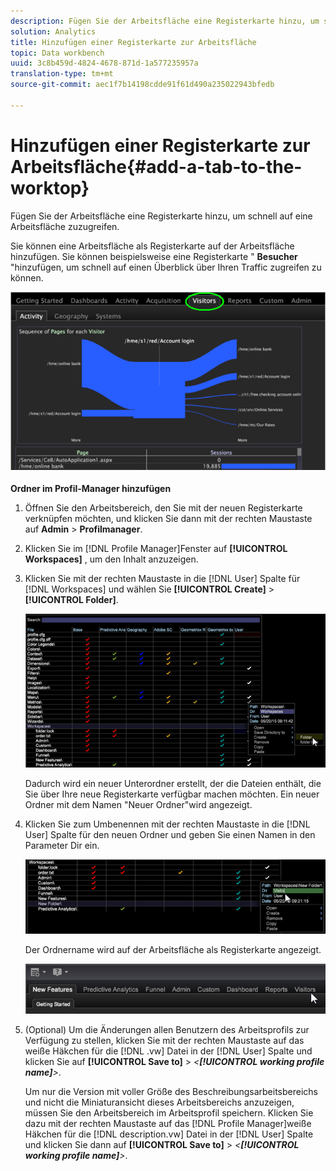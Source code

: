 ```yaml
---
description: Fügen Sie der Arbeitsfläche eine Registerkarte hinzu, um schnell auf eine Arbeitsfläche zuzugreifen.
solution: Analytics
title: Hinzufügen einer Registerkarte zur Arbeitsfläche
topic: Data workbench
uuid: 3c8b459d-4824-4678-871d-1a577235957a
translation-type: tm+mt
source-git-commit: aec1f7b14198cdde91f61d490a235022943bfedb

---
```



# Hinzufügen einer Registerkarte zur Arbeitsfläche{#add-a-tab-to-the-worktop}

Fügen Sie der Arbeitsfläche eine Registerkarte hinzu, um schnell auf eine Arbeitsfläche zuzugreifen.

Sie können eine Arbeitsfläche als Registerkarte auf der Arbeitsfläche hinzufügen. Sie können beispielsweise eine Registerkarte &quot; **Besucher** &quot;hinzufügen, um schnell auf einen Überblick über Ihren Traffic zugreifen zu können.

![](assets/client-tab.png)

**Ordner im Profil-Manager hinzufügen**

1. Öffnen Sie den Arbeitsbereich, den Sie mit der neuen Registerkarte verknüpfen möchten, und klicken Sie dann mit der rechten Maustaste auf **Admin** > **Profilmanager**.
1. Klicken Sie im [!DNL Profile Manager]Fenster auf **[!UICONTROL Workspaces]** , um den Inhalt anzuzeigen.
1. Klicken Sie mit der rechten Maustaste in die [!DNL User] Spalte für [!DNL Workspaces] und wählen Sie **[!UICONTROL Create]** > **[!UICONTROL Folder]**.

   ![](assets/tabs_on_worktop.png)

   Dadurch wird ein neuer Unterordner erstellt, der die Dateien enthält, die Sie über Ihre neue Registerkarte verfügbar machen möchten. Ein neuer Ordner mit dem Namen &quot;Neuer Ordner&quot;wird angezeigt.
1. Klicken Sie zum Umbenennen mit der rechten Maustaste in die [!DNL User] Spalte für den neuen Ordner und geben Sie einen Namen in den Parameter Dir ein.

   ![](assets/tabs_on_workto_1.png)

   Der Ordnername wird auf der Arbeitsfläche als Registerkarte angezeigt.

   ![](assets/tabs_on_workto_2.png)

1. (Optional) Um die Änderungen allen Benutzern des Arbeitsprofils zur Verfügung zu stellen, klicken Sie mit der rechten Maustaste auf das weiße Häkchen für die [!DNL .vw] Datei in der [!DNL User] Spalte und klicken Sie auf **[!UICONTROL Save to]** > *&lt;**[!UICONTROL working profile name]**>*.

   Um nur die Version mit voller Größe des Beschreibungsarbeitsbereichs und nicht die Miniaturansicht dieses Arbeitsbereichs anzuzeigen, müssen Sie den Arbeitsbereich im Arbeitsprofil speichern. Klicken Sie dazu mit der rechten Maustaste auf das [!DNL Profile Manager]weiße Häkchen für die [!DNL description.vw] Datei in der [!DNL User] Spalte und klicken Sie dann auf **[!UICONTROL Save to]** > *&lt;**[!UICONTROL working profile name]**>*.
